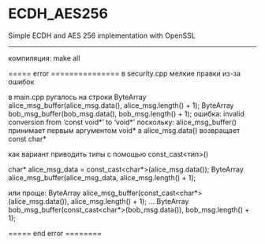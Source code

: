 # ECDH_AES256
Simple ECDH and AES 256 implementation with OpenSSL
-- -- -- -- -- --
компиляция:
make all

===== error ===============
в security.cpp
мелкие правки из-за ошибок

в main.cpp
ругалось на строки
ByteArray alice_msg_buffer(alice_msg.data(), alice_msg.length() + 1);
ByteArray bob_msg_buffer(bob_msg.data(), bob_msg.length() + 1);
ошибка:
invalid conversion from ‘const void*’ to ‘void*’
поскольку:
alice_msg_buffer() принимает первым аргументом void*
а alice_msg.data() возвращает const char*

как вариант приводить типы с помощью
const_cast<тип>()

char* alice_msg_data = const_cast<char*>(alice_msg.data());
ByteArray alice_msg_buffer(alice_msg_data, alice_msg.length() + 1);

или проще:
ByteArray alice_msg_buffer(const_cast<char*>(alice_msg.data()), alice_msg.length() + 1);
...
ByteArray bob_msg_buffer(const_cast<char*>(bob_msg.data()), bob_msg.length() + 1);

=====  end error ========


